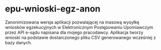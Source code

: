 # epu-wnioski-egz-anon
Zanonimizowana wersja aplikacji pozwalającej na masową wysyłkę wniosków egzekucyjnych w Elektronicznym Postępowaniu Upomiawczym przez API e-sądu napisana dla mojego pracodawcy.
Aplikacja tworzy wnioski na podstawie dostarczonego pliku CSV generowanego wcześniej z bazy danych.

